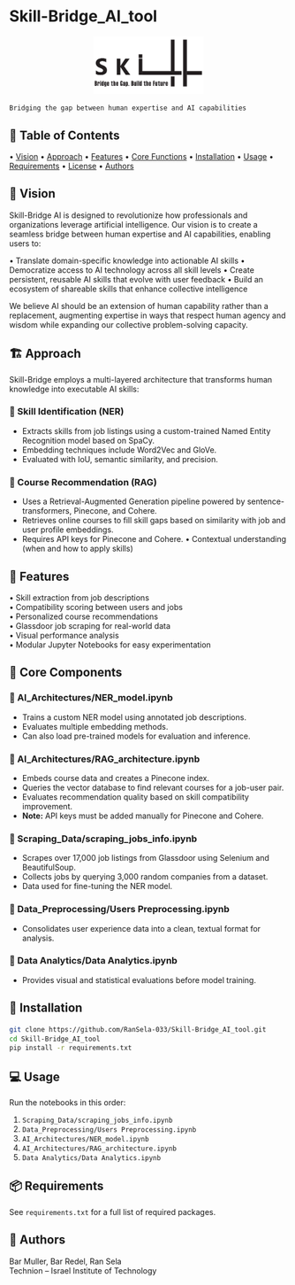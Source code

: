 # Skill-Bridge_AI_tool

<p align="center">
  <img src="Assets/logo.png" alt="Skill-Bridge Logo" width="200"/>
</p>

	⁠Bridging the gap between human expertise and AI capabilities

## 📖 Table of Contents

•⁠  ⁠[Vision](#vision)
•⁠  ⁠[Approach](#approach)
•⁠  ⁠[Features](#features)
•⁠  ⁠[Core Functions](#core-functions)
•⁠  ⁠[Installation](#installation)
•⁠  ⁠[Usage](#usage)
•⁠  ⁠[Requirements](requirements)
•⁠  ⁠[License](#license)
•⁠  ⁠[Authors](#authors)

## 🔭 Vision

Skill-Bridge AI is designed to revolutionize how professionals and organizations leverage artificial intelligence. Our vision is to create a seamless bridge between human expertise and AI capabilities, enabling users to:

•⁠  ⁠Translate domain-specific knowledge into actionable AI skills
•⁠  ⁠Democratize access to AI technology across all skill levels
•⁠  ⁠Create persistent, reusable AI skills that evolve with user feedback
•⁠  ⁠Build an ecosystem of shareable skills that enhance collective intelligence

We believe AI should be an extension of human capability rather than a replacement, augmenting expertise in ways that respect human agency and wisdom while expanding our collective problem-solving capacity.

## 🏗️ Approach

Skill-Bridge employs a multi-layered architecture that transforms human knowledge into executable AI skills:

### 🔹 Skill Identification (NER)
- Extracts skills from job listings using a custom-trained Named Entity Recognition model based on SpaCy.
- Embedding techniques include Word2Vec and GloVe.
- Evaluated with IoU, semantic similarity, and precision.

### 🔹 Course Recommendation (RAG)
- Uses a Retrieval-Augmented Generation pipeline powered by sentence-transformers, Pinecone, and Cohere.
- Retrieves online courses to fill skill gaps based on similarity with job and user profile embeddings.
- Requires API keys for Pinecone and Cohere.
•⁠  ⁠Contextual understanding (when and how to apply skills)

## 🌟 Features

• Skill extraction from job descriptions  
• Compatibility scoring between users and jobs  
• Personalized course recommendations  
• Glassdoor job scraping for real-world data  
• Visual performance analysis  
• Modular Jupyter Notebooks for easy experimentation

## 🧠 Core Components

### 📘 AI_Architectures/NER_model.ipynb
- Trains a custom NER model using annotated job descriptions.
- Evaluates multiple embedding methods.
- Can also load pre-trained models for evaluation and inference.

### 📘 AI_Architectures/RAG_architecture.ipynb
- Embeds course data and creates a Pinecone index.
- Queries the vector database to find relevant courses for a job-user pair.
- Evaluates recommendation quality based on skill compatibility improvement.
- **Note:** API keys must be added manually for Pinecone and Cohere.

### 📘 Scraping_Data/scraping_jobs_info.ipynb
- Scrapes over 17,000 job listings from Glassdoor using Selenium and BeautifulSoup.
- Collects jobs by querying 3,000 random companies from a dataset.
- Data used for fine-tuning the NER model.

### 📘 Data_Preprocessing/Users Preprocessing.ipynb
- Consolidates user experience data into a clean, textual format for analysis.

### 📘 Data Analytics/Data Analytics.ipynb
- Provides visual and statistical evaluations before model training.

## 🚀 Installation

```bash
git clone https://github.com/RanSela-033/Skill-Bridge_AI_tool.git
cd Skill-Bridge_AI_tool
pip install -r requirements.txt
```

## 💻 Usage

Run the notebooks in this order:

1. `Scraping_Data/scraping_jobs_info.ipynb`
2. `Data_Preprocessing/Users Preprocessing.ipynb`
3. `AI_Architectures/NER_model.ipynb`
4. `AI_Architectures/RAG_architecture.ipynb`
5. `Data Analytics/Data Analytics.ipynb`

## 📦 Requirements

See `requirements.txt` for a full list of required packages.


## 👥 Authors

Bar Muller, Bar Redel, Ran Sela  
Technion – Israel Institute of Technology
